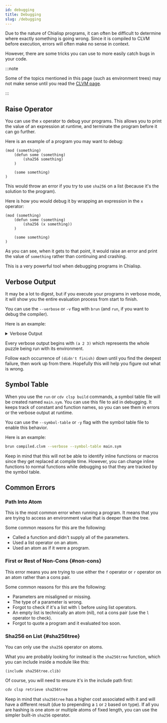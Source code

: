 ```yaml
---
id: debugging
title: Debugging
slug: /debugging
---
```


Due to the nature of Chialisp programs, it can often be difficult to determine where exactly something is going wrong. Since it is compiled to CLVM before execution, errors will often make no sense in context.

However, there are some tricks you can use to more easily catch bugs in your code.

:::note

Some of the topics mentioned in this page (such as environment trees) may not make sense until you read the [CLVM page](/clvm).

:::

## Raise Operator

You can use the `x` operator to debug your programs. This allows you to print the value of an expression at runtime, and terminate the program before it can go further.

Here is an example of a program you may want to debug:

```chialisp
(mod (something)
    (defun some (something)
        (sha256 something)
    )

    (some something)
)
```

This would throw an error if you try to use `sha256` on a list (because it's the solution to the program).

Here is how you would debug it by wrapping an expression in the `x` operator:

```chialisp
(mod (something)
    (defun some (something)
        (sha256 (x something))
    )

    (some something)
)
```

As you can see, when it gets to that point, it would raise an error and print the value of `something` rather than continuing and crashing.

This is a very powerful tool when debugging programs in Chialisp.

## Verbose Output

It may be a lot to digest, but if you execute your programs in verbose mode, it will show you the entire evaluation process from start to finish.

You can use the `--verbose` or `-v` flag with `brun` (and `run`, if you want to debug the compiler).

Here is an example:

<details>
  <summary>Verbose Output</summary>

```chialisp
brun '(c (sha256 0xdeadbeef) ())' '()' -verbose

FAIL: path into atom ()

(a 2 3) [((c (sha256 0xdeadbeef) ()))] => (didn't finish)

3 [((c (sha256 0xdeadbeef) ()))] => ()

2 [((c (sha256 0xdeadbeef) ()))] => (c (sha256 0xdeadbeef) ())

(c (sha256 0xdeadbeef) ()) [()] => (didn't finish)

() [()] => ()

(sha256 0xdeadbeef) [()] => (didn't finish)

0xdeadbeef [()] => (didn't finish)
```

</details>

Every verbose output begins with `(a 2 3)` which represents the whole puzzle being run with its environment.

Follow each occurrence of `(didn't finish)` down until you find the deepest failure, then work up from there. Hopefully this will help you figure out what is wrong.

## Symbol Table

When you use the `run` or `cdv clsp build` commands, a symbol table file will be created named `main.sym`. You can use this file to aid in debugging. It keeps track of constant and function names, so you can see them in errors or the verbose output at runtime.

You can use the `--symbol-table` or `-y` flag with the symbol table file to enable this behavior.

Here is an example:

```bash
brun compiled.clvm --verbose --symbol-table main.sym
```

Keep in mind that this will not be able to identify inline functions or macros since they get replaced at compile time. However, you can change inline functions to normal functions while debugging so that they are tracked by the symbol table.

## Common Errors

### Path Into Atom

This is the most common error when running a program. It means that you are trying to access an environment value that is deeper than the tree.

Some common reasons for this are the following:

- Called a function and didn't supply all of the parameters.
- Used a list operator on an atom.
- Used an atom as if it were a program.

### First or Rest of Non-Cons {#non-cons}

This error means you are trying to use either the `f` operator or `r` operator on an atom rather than a cons pair.

Some common reasons for this are the following:

- Parameters are misaligned or missing.
- The type of a parameter is wrong.
- Forgot to check if it's a list with `l` before using list operators.
- An empty list is technically an atom (nil), not a cons pair (use the `l` operator to check).
- Forgot to quote a program and it evaluated too soon.

### Sha256 on List {#sha256tree}

You can only use the `sha256` operator on atoms.

What you are probably looking for instead is the `sha256tree` function, which you can include inside a module like this:

```chialisp
(include sha256tree.clib)
```

Of course, you will need to ensure it's in the include path first:

```bash
cdv clsp retrieve sha256tree
```

Keep in mind that `sha256tree` has a higher cost associated with it and will have a different result (due to prepending a `1` or `2` based on type). If all you are hashing is one atom or multiple atoms of fixed length, you can use the simpler built-in `sha256` operator.
